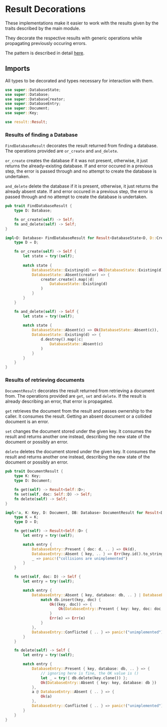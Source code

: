 # Result Decorations

These implementations make it easier to work with the results given by the
traits described by the main module.

They decorate the respective results with generic operations while propagating
previously occuring errors.

The pattern is described in detail [here](http://yakshav.es/decorating-results).

## Imports

All types to be decorated and types necessary for interaction with them. 

```rust
use super::DatabaseState;
use super::Database;
use super::DatabaseCreator;
use super::DatabaseEntry;
use super::Document;
use super::Key;

use result::Result;
```
### Results of finding a Database

`FindDatabaseResult` decorates the result returned from finding a database. The
operations provided are `or_create` and `and_delete`.

`or_create` creates the database if it was not present, otherwise, it just returns the already-existing database. If and error occured in a previous step, the error is passed through and no attempt to create the database is undertaken.

`and_delete` delete the database if it is present, otherwise, it just returns the already absent state. If and error occured in a previous step, the error is passed through and no attempt to create the database is undertaken.


```rust
pub trait FindDatabaseResult {
    type D: Database;

    fn or_create(self) -> Self;
    fn and_delete(self) -> Self;
}

impl<D: Database> FindDatabaseResult for Result<DatabaseState<D, D::Creator>> {
    type D = D;

    fn or_create(self) -> Self {
        let state = try!(self);
        
        match state {
            DatabaseState::Existing(d) => Ok(DatabaseState::Existing(d)),
            DatabaseState::Absent(creator) => {
                creator.create().map(|d|
                    DatabaseState::Existing(d)
                )
            }
        }
    }

    fn and_delete(self) -> Self {
        let state = try!(self);
    
        match state {
            DatabaseState::Absent(c) => Ok(DatabaseState::Absent(c)),
            DatabaseState::Existing(d) => {
                d.destroy().map(|c|
                    DatabaseState::Absent(c)
                )
            }
        }
    }
}
```

### Results of retrieving documents

`DocumentResult` decorates the result returned from retrieving a document from. The operations provided are `get`, `set` and `delete`. If the result is already describing an error, that error is propagated.

`get` retrieves the document from the result and passes ownership to the caller. It consumes the result. Getting an absent document or a collided document is an error.

`set` changes the document stored under the given key.  It consumes the result and returns another one instead, describing the new state of the document or possibly an error.

`delete` deletes the document stored under the given key. It consumes the result and returns another one instead, describing the new state of the document or possibly an error.

```rust
pub trait DocumentResult {
    type K: Key;
    type D: Document;

    fn get(self) -> Result<Self::D>;
    fn set(self, doc: Self::D) -> Self;
    fn delete(self) -> Self;
}

impl<'a, K: Key, D: Document, DB: Database> DocumentResult for Result<DatabaseEntry<'a, K, D, DB>> {
    type K = K;
    type D = D;

    fn get(self) -> Result<Self::D> {
        let entry = try!(self);

        match entry {
            DatabaseEntry::Present { doc: d, .. } => Ok(d),
            DatabaseEntry::Absent { key, .. } => Err(key.id().to_string().into()),
            _ => panic!("collisions are unimplemented")
        }
    }

    fn set(self, doc: D) -> Self {
        let entry = try!(self);

        match entry {
            DatabaseEntry::Absent { key, database: db, .. } | DatabaseEntry::Present { key, database: db, .. } => {
                match db.insert(key, doc) {
                    Ok((key, doc)) => {
                        Ok(DatabaseEntry::Present { key: key, doc: doc, database: db })
                    }
                    Err(e) => Err(e)
                }
            },
            DatabaseEntry::Conflicted { .. } => panic!("unimplemented")
        }
    }

    fn delete(self) -> Self {
        let entry = try!(self);

        match entry {
            DatabaseEntry::Present { key, database: db, .. } => {
                // ignoring here is fine, the OK value is ()
                let _ = try!{ db.delete(key.clone()) };
                Ok(DatabaseEntry::Absent { key: key, database: db })
            },
            a @ DatabaseEntry::Absent { .. } => {
                Ok(a)
            },
            DatabaseEntry::Conflicted { .. } => panic!("unimplemented")
        }
    }
}
```
